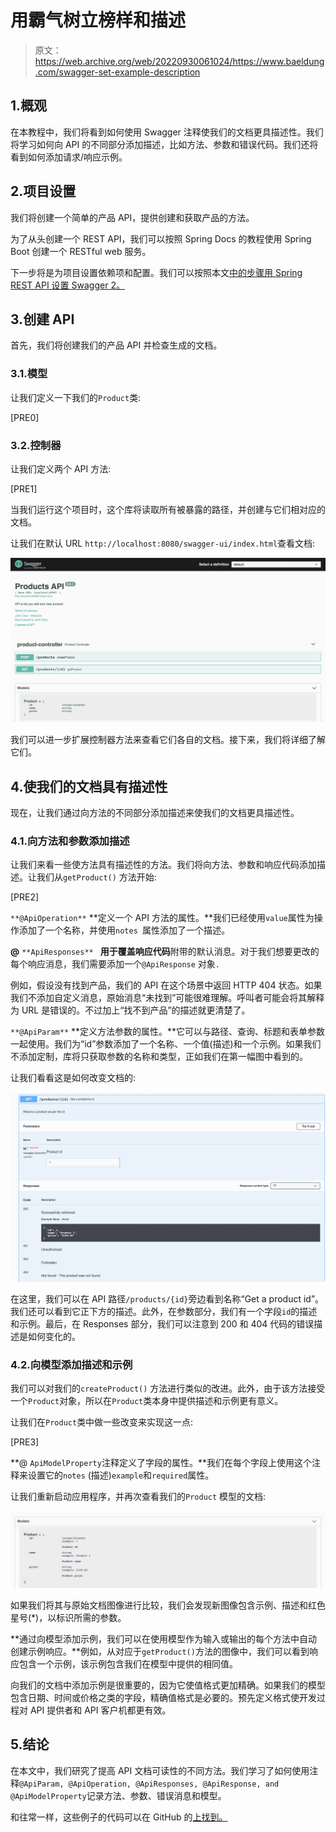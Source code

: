# 用霸气树立榜样和描述

> 原文：<https://web.archive.org/web/20220930061024/https://www.baeldung.com/swagger-set-example-description>

## 1.概观

在本教程中，我们将看到如何使用 Swagger 注释使我们的文档更具描述性。我们将学习如何向 API 的不同部分添加描述，比如方法、参数和错误代码。我们还将看到如何添加请求/响应示例。

## 2.项目设置

我们将创建一个简单的产品 API，提供创建和获取产品的方法。

为了从头创建一个 REST API，我们可以按照 Spring Docs 的教程使用 Spring Boot 创建一个 RESTful web 服务。

下一步将是为项目设置依赖项和配置。我们可以按照本文[中的步骤用 Spring REST API 设置 Swagger 2。](/web/20220617075716/https://www.baeldung.com/swagger-2-documentation-for-spring-rest-api)

## 3.创建 API

首先，我们将创建我们的产品 API 并检查生成的文档。

### 3.1.模型

让我们定义一下我们的`Product`类:

[PRE0]

### 3.2.控制器

让我们定义两个 API 方法:

[PRE1]

当我们运行这个项目时，这个库将读取所有被暴露的路径，并创建与它们相对应的文档。

让我们在默认 URL `http://localhost:8080/swagger-ui/index.html`查看文档:

[![Swagger Documentation](img/5549fe80e860c599f38f31733b1a894c.png)](/web/20220617075716/https://www.baeldung.com/wp-content/uploads/2022/02/Screenshot-2022-01-29-at-1.59.47-PM.png)

我们可以进一步扩展控制器方法来查看它们各自的文档。接下来，我们将详细了解它们。

## 4.使我们的文档具有描述性

现在，让我们通过向方法的不同部分添加描述来使我们的文档更具描述性。

### 4.1.向方法和参数添加描述

让我们来看一些使方法具有描述性的方法。我们将向方法、参数和响应代码添加描述。让我们从`getProduct()` 方法开始:

[PRE2]

`**@ApiOperation**` **定义一个 API 方法的属性。**我们已经使用`value`属性为操作添加了一个名称，并使用`notes `属性添加了一个描述。

**@** `**ApiResponses** ` **用于覆盖响应代码**附带的默认消息。对于我们想要更改的每个响应消息，我们需要添加一个`@ApiResponse` 对象`.`

例如，假设没有找到产品，我们的 API 在这个场景中返回 HTTP 404 状态。如果我们不添加自定义消息，原始消息“未找到”可能很难理解。呼叫者可能会将其解释为 URL 是错误的。不过加上“找不到产品”的描述就更清楚了。

`**@ApiParam**` **定义方法参数的属性。**它可以与路径、查询、标题和表单参数一起使用。我们为“id”参数添加了一个名称、一个值(描述)和一个示例。如果我们不添加定制，库将只获取参数的名称和类型，正如我们在第一幅图中看到的。

让我们看看这是如何改变文档的:

[![](img/877cbc2494170988af8f7766115157ff.png)](/web/20220617075716/https://www.baeldung.com/wp-content/uploads/2022/02/Screenshot-2022-01-29-at-4.08.45-PM.png)

在这里，我们可以在 API 路径`/products/{id}`旁边看到名称“Get a product id”。我们还可以看到它正下方的描述。此外，在参数部分，我们有一个字段`id`的描述和示例。最后，在 Responses 部分，我们可以注意到 200 和 404 代码的错误描述是如何变化的。

### 4.2.向模型添加描述和示例

我们可以对我们的`createProduct()` 方法进行类似的改进。此外，由于该方法接受一个`Product`对象，所以在`Product`类本身中提供描述和示例更有意义。

让我们在`Product`类中做一些改变来实现这一点:

[PRE3]

**@ `ApiModelProperty`注释定义了字段的属性。**我们在每个字段上使用这个注释来设置它的`notes` (描述)`example`和`required`属性。

让我们重新启动应用程序，并再次查看我们的`Product` 模型的文档:

[![](img/a1acf7b2092ec6eae68a05c666170859.png)](/web/20220617075716/https://www.baeldung.com/wp-content/uploads/2022/02/Screenshot-2022-01-29-at-4.07.33-PM.png)

如果我们将其与原始文档图像进行比较，我们会发现新图像包含示例、描述和红色星号(*)，以标识所需的参数。

**通过向模型添加示例，我们可以在使用模型作为输入或输出的每个方法中自动创建示例响应。**例如，从对应于`getProduct()`方法的图像中，我们可以看到响应包含一个示例，该示例包含我们在模型中提供的相同值。

向我们的文档中添加示例是很重要的，因为它使值格式更加精确。如果我们的模型包含日期、时间或价格之类的字段，精确值格式是必要的。预先定义格式使开发过程对 API 提供者和 API 客户机都更有效。

## 5.结论

在本文中，我们研究了提高 API 文档可读性的不同方法。我们学习了如何使用注释`@ApiParam, @ApiOperation, @ApiResponses, @ApiResponse, and @ApiModelProperty`记录方法、参数、错误消息和模型。

和往常一样，这些例子的代码可以在 GitHub 的[上找到。](https://web.archive.org/web/20220617075716/https://github.com/eugenp/tutorials/tree/master/spring-boot-modules/spring-boot-swagger)